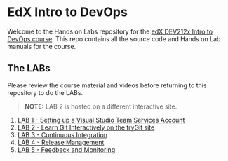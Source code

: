 # EdX Intro to DevOps #
Welcome to the Hands on Labs repository for the [edX DEV212x Intro to DevOps course](https://www.edx.org/course/introduction-devops-microsoft-dev212x-0).
This repo contains all the source code and Hands on Lab manuals for the course.

## The LABs ##
Please review the course material and videos before returning to this repository to do the LABs.

> **NOTE:** LAB 2 is hosted on a different interactive site.

1. [LAB 1 - Setting up a Visual Studio Team Services Account](docs/Lab1-Win_.NET/edX-DEV212x-Lab1-Win_.NET.md)
1. [LAB 2 - Learn Git Interactively on the tryGit site](https://try.github.io/levels/1/challenges/1)
1. [LAB 3 - Continuous Integration](docs/Lab3-Win_.NET/edX-DEV212x-Lab3-Win_.NET.md)
1. [LAB 4 - Release Management](docs/Lab4-Win_.NET/edX-DEV212x-Lab4-Win_.NET.md)
1. [LAB 5 - Feedback and Monitoring](docs/Lab5-Win_.NET/edX-DEV212x-Lab5-Win_.NET.md)


